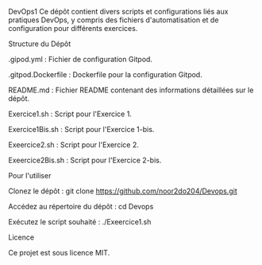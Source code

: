 DevOps1
Ce dépôt contient divers scripts et configurations liés aux pratiques DevOps, y compris des fichiers d'automatisation et de configuration pour différents exercices.

Structure du Dépôt

.gipod.yml : Fichier de configuration Gitpod.

.gitpod.Dockerfile : Dockerfile pour la configuration Gitpod.

README.md : Fichier README contenant des informations détaillées sur le dépôt.

Exercice1.sh : Script pour l'Exercice 1.

Exercice1Bis.sh : Script pour l'Exercice 1-bis.

Exeercice2.sh : Script pour l'Exercice 2.

Exeercice2Bis.sh : Script pour l'Exercice 2-bis.

Pour l'utiliser

Clonez le dépôt : git clone https://github.com/noor2do204/Devops.git

Accédez au répertoire du dépôt : cd Devops

Exécutez le script souhaité : ./Exeercice1.sh

Licence

Ce projet est sous licence MIT.
